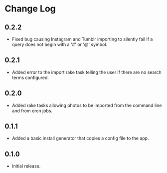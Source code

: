 Change Log
==========

0.2.2
-----

- Fixed bug causing Instagram and Tumblr importing to silently fail if a query
  does not begin with a '#' or '@' symbol.

0.2.1
-----

- Added error to the import rake task telling the user if there are no search
  terms configured.

0.2.0
-----

- Added rake tasks allowing photos to be imported from the command line and
  from cron jobs.

0.1.1
-----

- Added a basic install generator that copies a config file to the app.

0.1.0
-----

- Initial release.